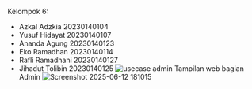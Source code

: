Kelompok 6:
- Azkal Adzkia 20230140104
- Yusuf Hidayat 20230140107
- Ananda Agung 20230140123
- Eko Ramadhan 20230140114
- Rafli Ramadhani 20230140127
- Jihadut Tolibin 20230140125
![usecase admin](https://github.com/user-attachments/assets/bdb15035-ad58-4904-a817-9e41ece3bbad)
Tampilan web bagian Admin
![Screenshot 2025-06-12 181015](https://github.com/user-attachments/assets/bf364bc9-638a-442b-b837-f4afa1159652)
